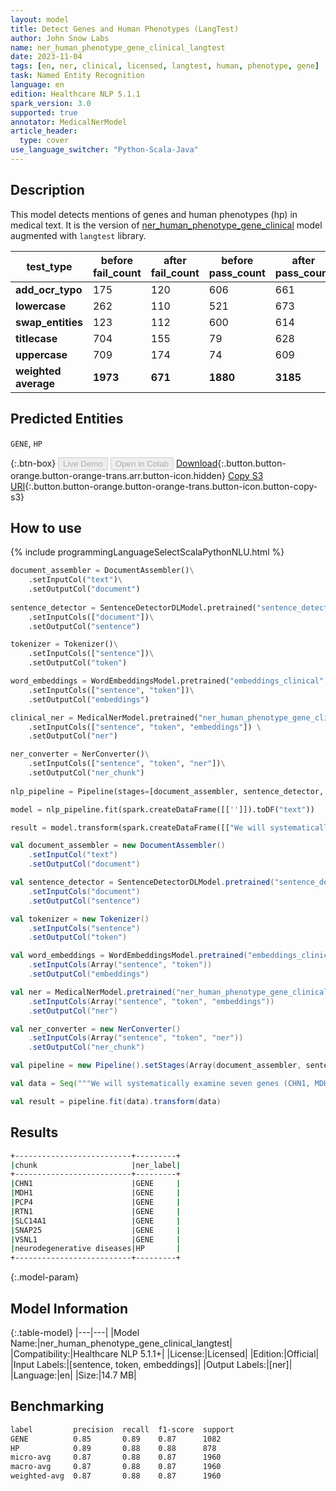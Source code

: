 ```yaml
---
layout: model
title: Detect Genes and Human Phenotypes (LangTest)
author: John Snow Labs
name: ner_human_phenotype_gene_clinical_langtest
date: 2023-11-04
tags: [en, ner, clinical, licensed, langtest, human, phenotype, gene]
task: Named Entity Recognition
language: en
edition: Healthcare NLP 5.1.1
spark_version: 3.0
supported: true
annotator: MedicalNerModel
article_header:
  type: cover
use_language_switcher: "Python-Scala-Java"
---
```


## Description

This model detects mentions of genes and human phenotypes (hp) in medical text. It is the version of [ner_human_phenotype_gene_clinical](https://nlp.johnsnowlabs.com/2021/03/31/ner_human_phenotype_gene_clinical_en.html) model augmented with `langtest` library.

| **test_type**        | **before fail_count** | **after fail_count** | **before pass_count** | **after pass_count** | **minimum pass_rate** | **before pass_rate** | **after pass_rate** |
|----------------------|-----------------------|----------------------|-----------------------|----------------------|-----------------------|----------------------|---------------------|
| **add_ocr_typo**     | 175                   | 120                  | 606                   | 661                  | 85%                   | 78%                  | 85%                 |
| **lowercase**        | 262                   | 110                  | 521                   | 673                  | 85%                   | 67%                  | 86%                 |
| **swap_entities**    | 123                   | 112                  | 600                   | 614                  | 80%                   | 83%                  | 85%                 |
| **titlecase**        | 704                   | 155                  | 79                    | 628                  | 75%                   | 10%                  | 80%                 |
| **uppercase**        | 709                   | 174                  | 74                    | 609                  | 75%                   | 9%                   | 78%                 |
| **weighted average** | **1973**              | **671**              | **1880**              | **3185**             | **80%**               | **48.79%**           | **82.60%**          |

## Predicted Entities

`GENE`, `HP`

{:.btn-box}
<button class="button button-orange" disabled>Live Demo</button>
<button class="button button-orange" disabled>Open in Colab</button>
[Download](https://s3.amazonaws.com/auxdata.johnsnowlabs.com/clinical/models/ner_human_phenotype_gene_clinical_langtest_en_5.1.1_3.0_1699104573201.zip){:.button.button-orange.button-orange-trans.arr.button-icon.hidden}
[Copy S3 URI](s3://auxdata.johnsnowlabs.com/clinical/models/ner_human_phenotype_gene_clinical_langtest_en_5.1.1_3.0_1699104573201.zip){:.button.button-orange.button-orange-trans.button-icon.button-copy-s3}

## How to use



<div class="tabs-box" markdown="1">
{% include programmingLanguageSelectScalaPythonNLU.html %}
  
```python
document_assembler = DocumentAssembler()\
    .setInputCol("text")\
    .setOutputCol("document")
     
sentence_detector = SentenceDetectorDLModel.pretrained("sentence_detector_dl_healthcare","en","clinical/models")\
    .setInputCols(["document"])\
    .setOutputCol("sentence")

tokenizer = Tokenizer()\
    .setInputCols(["sentence"])\
    .setOutputCol("token")

word_embeddings = WordEmbeddingsModel.pretrained("embeddings_clinical", "en", "clinical/models")\
    .setInputCols(["sentence", "token"])\
    .setOutputCol("embeddings")

clinical_ner = MedicalNerModel.pretrained("ner_human_phenotype_gene_clinical_langtest", "en", "clinical/models") \
    .setInputCols(["sentence", "token", "embeddings"]) \
    .setOutputCol("ner")

ner_converter = NerConverter()\
    .setInputCols(["sentence", "token", "ner"])\
    .setOutputCol("ner_chunk")
    
nlp_pipeline = Pipeline(stages=[document_assembler, sentence_detector, tokenizer, word_embeddings, clinical_ner, ner_converter])

model = nlp_pipeline.fit(spark.createDataFrame([['']]).toDF("text"))

result = model.transform(spark.createDataFrame([["We will systematically examine seven genes (CHN1, MDH1, PCP4, RTN1, SLC14A1, SNAP25 and VSNL1) that are altered in the three neurodegenerative diseases."]]).toDF("text"))
```
```scala
val document_assembler = new DocumentAssembler()
    .setInputCol("text")
    .setOutputCol("document")

val sentence_detector = SentenceDetectorDLModel.pretrained("sentence_detector_dl_healthcare", "en", "clinical/models")
    .setInputCols("document") 
    .setOutputCol("sentence")

val tokenizer = new Tokenizer()
    .setInputCols("sentence")
    .setOutputCol("token")

val word_embeddings = WordEmbeddingsModel.pretrained("embeddings_clinical", "en", "clinical/models")
    .setInputCols(Array("sentence", "token"))
    .setOutputCol("embeddings")

val ner = MedicalNerModel.pretrained("ner_human_phenotype_gene_clinical_langtest", "en", "clinical/models")
    .setInputCols(Array("sentence", "token", "embeddings"))
    .setOutputCol("ner")

val ner_converter = new NerConverter()
    .setInputCols(Array("sentence", "token", "ner"))
    .setOutputCol("ner_chunk")

val pipeline = new Pipeline().setStages(Array(document_assembler, sentence_detector, tokenizer, word_embeddings, ner, ner_converter))

val data = Seq("""We will systematically examine seven genes (CHN1, MDH1, PCP4, RTN1, SLC14A1, SNAP25 and VSNL1) that are altered in the three neurodegenerative diseases.""").toDS().toDF("text")

val result = pipeline.fit(data).transform(data)
```
</div>

## Results

```bash
+--------------------------+---------+
|chunk                     |ner_label|
+--------------------------+---------+
|CHN1                      |GENE     |
|MDH1                      |GENE     |
|PCP4                      |GENE     |
|RTN1                      |GENE     |
|SLC14A1                   |GENE     |
|SNAP25                    |GENE     |
|VSNL1                     |GENE     |
|neurodegenerative diseases|HP       |
+--------------------------+---------+
```

{:.model-param}
## Model Information

{:.table-model}
|---|---|
|Model Name:|ner_human_phenotype_gene_clinical_langtest|
|Compatibility:|Healthcare NLP 5.1.1+|
|License:|Licensed|
|Edition:|Official|
|Input Labels:|[sentence, token, embeddings]|
|Output Labels:|[ner]|
|Language:|en|
|Size:|14.7 MB|

## Benchmarking

```bash
label         precision  recall  f1-score  support 
GENE          0.85       0.89    0.87      1082    
HP            0.89       0.88    0.88      878     
micro-avg     0.87       0.88    0.87      1960    
macro-avg     0.87       0.88    0.87      1960    
weighted-avg  0.87       0.88    0.87      1960    
```
